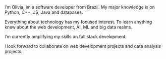  I’m Olivia, im a software developer from Brazil. My major knowledge is on Python, C++, JS, Java and databases.
 
 Everything about technology has my focused interest. To learn anything knew about the web development, AI, ML and big data realms.
 
 I’m currently amplifying my skills on full stack development. 
 
 I look forward to collaborate on web development projects and data analysis projects

<!---
olivialrp/olivialrp is a ✨ special ✨ repository because its `README.md` (this file) appears on your GitHub profile.
You can click the Preview link to take a look at your changes.
--->
